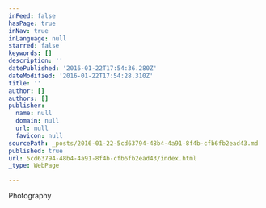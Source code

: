 ```yaml
---
inFeed: false
hasPage: true
inNav: true
inLanguage: null
starred: false
keywords: []
description: ''
datePublished: '2016-01-22T17:54:36.280Z'
dateModified: '2016-01-22T17:54:28.310Z'
title: ''
author: []
authors: []
publisher:
  name: null
  domain: null
  url: null
  favicon: null
sourcePath: _posts/2016-01-22-5cd63794-48b4-4a91-8f4b-cfb6fb2ead43.md
published: true
url: 5cd63794-48b4-4a91-8f4b-cfb6fb2ead43/index.html
_type: WebPage

---
```

Photography